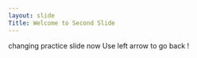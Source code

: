 ```yaml
---
layout: slide
Title: Welcome to Second Slide
---
```

changing practice slide now
Use left arrow to go back !
